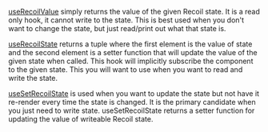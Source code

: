 <TimeStamp start="0:26" end="0:40">

[useRecoilValue](https://recoiljs.org/docs/api-reference/core/useRecoilValue/) simply returns the value of the given Recoil state. It is a read only hook, it cannot write to the state. This is best used when you don't want to change the state, but just read/print out what that state is. 

</TimeStamp>

<TimeStamp start="1:22" end="1:42">

[useRecoilState](https://recoiljs.org/docs/api-reference/core/useRecoilState/) returns a tuple where the first element is the value of state and the second element is a setter function that will update the value of the given state when called. This hook will implicitly subscribe the component to the given state. This you will want to use when you want to read and write the state.

</TimeStamp>

<TimeStamp start="1:22" end="2:42">

[useSetRecoilState](https://recoiljs.org/docs/api-reference/core/useSetRecoilState/) is used when you want to update the state but not have it re-render every time the state is changed. It is the primary candidate when you just need to write state. useSetRecoilState returns a setter function for updating the value of writeable Recoil state.


</TimeStamp>